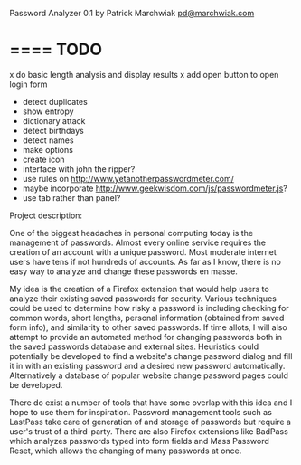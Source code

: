 Password Analyzer 0.1 by Patrick Marchwiak <pd@marchwiak.com>

====
TODO
====
x do basic length analysis and display results
x add open button to open login form
* detect duplicates
* show entropy
* dictionary attack
* detect birthdays
* detect names
* make options
* create icon
* interface with john the ripper?
* use rules on http://www.yetanotherpasswordmeter.com/
* maybe incorporate http://www.geekwisdom.com/js/passwordmeter.js?
* use tab rather than panel?

Project description:

One of the biggest headaches in personal computing today is the
management of passwords. Almost every online service requires the
creation of an account with a unique password. Most moderate internet
users have tens if not hundreds of accounts. As far as I know, there
is no easy way to analyze and change these passwords en masse.

My idea is the creation of a Firefox extension that would help users
to analyze their existing saved passwords for security. Various
techniques could be used to determine how risky a password is
including checking for common words, short lengths, personal
information (obtained from saved form info), and similarity to other
saved passwords. If time allots, I will also attempt to provide an
automated method for changing passwords both in the saved passwords
database and external sites. Heuristics could potentially be developed
to find a website's change password dialog and fill it in with an
existing password and a desired new password automatically.
Alternatively a database of popular website change password pages
could be developed.

There do exist a number of tools that have some overlap with this idea
and I hope to use them for inspiration. Password management tools such
as LastPass take care of generation of and storage of passwords but
require a user's trust of a third-party. There are also Firefox
extensions like BadPass which analyzes passwords typed into form
fields and Mass Password Reset, which allows the changing of many
passwords at once.  
